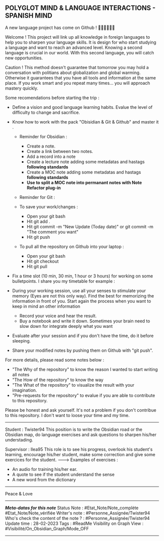 POLYGLOT MIND & LANGUAGE INTERACTIONS - SPANISH MIND 
----------------------------------------------------

A new language project has come on Github ! 🍾🍾🍾🍾🍾🍾 

Welcome ! This project will link up all knowledge in foreign languages to help you to sharpen your language skills. It is design for who start studying a language and want to reach an advanced level. Knowing a second language is crucial in our world. With this second language, you will catch new opportunities. 

Caution ! This method doesn't guarantee that tomorrow you may hold a conversation with politians about globalization and global warming. Otherwise it guarantees that you have all tools and information at the same place. If you work smart and you repeat many times... you will approach mastery quickly. 

Some recomendations before starting the trip :
- Define a vision and good language learning habits. Evalue the level of difficulty to change and sacrifice.

- Know how to work with the pack "Obisidian & Git & Github" and master it .
  - Reminder for Obsidian : 
    - Create a note.
    - Create a link between two notes.
    - Add a record into a note
    - Create a lecture note adding some metadatas and hastags **following standards**
    - Create a MOC note adding some metadatas and hastags **following standards**
    - **Use to split a MOC note into permanant notes with Note Refactor plug-in**
  
  - Reminder for Git :
   - To save your work/changes : 
     - Open your git bash  
     - Hit git add .
     - Hit git commit -m "New Update (Today date)" or git commit -m "The comment you want" 
     - Hit git push
   - To pull all the repository on Github into your laptop : 
     - Open your git bash  
     - Hit git checkout    
     - Hit git pull    

- Fix a time slot (10 min, 30 min, 1 hour or 3 hours) for working on some bulletpoints. I share you my timetable for example :






- During your working session, use all your senses to stimulate your memory (Eyes are not this only way). Find the best for memorizing the information in front of you. Start again the process when you want to keep in mind an other information
  - Record your voice and hear the result.
  - Buy a notebook and write it down. Sometimes your brain need to slow down for integrate deeply what you want 
-  Evaluate after your session and if you don't have the time, do it before sleeping.
-  Share your modified notes by pushing them on Github with "git push".

For more details, please read some notes below : 
- "The Why of the repository" to know the reason I wanted to start writing all notes
- "The How of the repository" to know the way 
- "The What of the repository" to visualize the result with your imagination.
- "Pre-requests for the repository" to evalue if you are able to contribute to this repository. 

Please be honest and ask yourself. It's not a problem if you don't contribue to this repository. I don't want to loose your time and my time.

***
Student : Twister94
This position is to write the Obsidian road or the Obsidian map, do language exercises and ask questions to sharpen his/her understading.

Supervisor : Ilea95
This role is to see his progress, overlook his student's learning, encourage his/her student, make some correction and give some exercices for the student. 
---> Examples of exercises : 
- An audio for training his/her ear.
- A quote to see if the student understand the sense
- A new word from the dictionary

***

Peace & Love


***
***Meta-datas for this note*** 
Status Note : #Etat_Note/Note_complète #Etat_Note/Note_vérifiée
Writer's note : #Personne_Assignée/Twister94
Who's check the content of the note ? : #Personne_Assignée/Twister94
Update time : 28-02-2023
Tags : #ReadMe
Visibility on Graph View : #Visibilité/On_Obsidian_Graph/Mode_OFF
***

